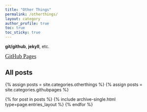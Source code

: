 ```yaml
---
title: "Other Things"
permalink: /otherthings/
layout: category
author_profile: true
toc: true
toc_sticky: true
---
```



**git/github**, **jekyll**, etc.

<span style="
font-family: 'GyeonggiTitleM';
font-size: 1.3em;
">
[GitHub Pages]
</span>

[GitHub Pages]: /githubpages/

## All posts

{% assign posts = site.categories.otherthings %}
{% assign posts = site.categories.githubpages %}

{% for post in posts %} {% include archive-single.html type=page.entries_layout %} {% endfor %}
